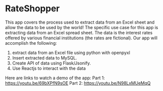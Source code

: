
# RateShopper

This app covers the process used to extract data from an Excel 
sheet and allow the data to be used by the world! 
The specific use case for this app is extracting data from an
Excel spread sheet. The data is the interest rates offered by various
financial institutions (the rates are fictional). Our app will accomplish
the following:

1. extract data from an Excel file using python with openpyxl
2. Insert extracted data to MySQL.
3. Create API of data using Flask/Jsonify.
4. Use Reactjs to interact with the data


Here are links to watch a demo of the app:
Part 1:
https://youtu.be/69bXPfN9sOE 
Part 2:
https://youtu.be/N98LxMUeMqQ 
